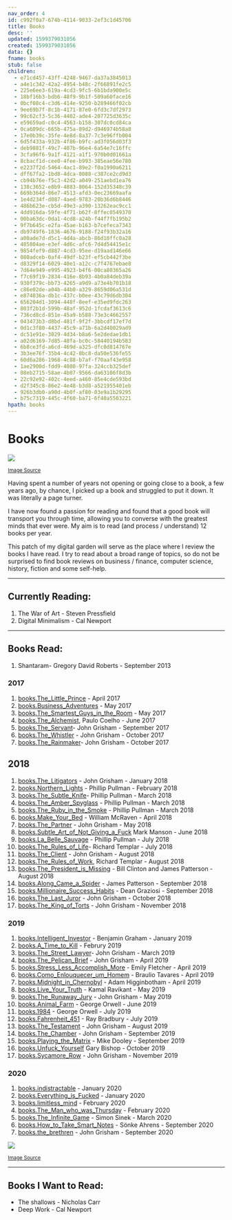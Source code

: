 ```yaml
---
nav_order: 4
id: c992f0a7-674b-4114-9033-2ef3c1d45706
title: Books
desc: ''
updated: 1599379031056
created: 1599379031056
data: {}
fname: books
stub: false
children:
  - e71cd457-43ff-4248-9467-da37a3845013
  - a4e1c342-42a2-4954-b48c-2f66891fe2c5
  - 225e6ee3-619a-4cd3-9fc5-6b1bda900e5c
  - 18bf16b3-bdb6-48f9-9b1f-509a60face16
  - 0bcf08c4-c3d6-414e-9250-b289466f02cb
  - 9ee69b7f-8c1b-4171-87e0-6fd3c7df2973
  - 99c62cf3-5c36-4402-ade4-207725d3635c
  - e59659ad-c0c4-4563-b158-307dc0cd84ca
  - 0ca609dc-665b-475a-89d2-d946974b58a8
  - 17e0b39c-35fe-4e8d-8a37-7c3e96ffb004
  - 6d5f433a-932b-4f86-b9fc-ad3f056d03f3
  - deb9881f-49c7-407b-96e4-6a54e7c16ffc
  - 3cfa96f6-9a1f-4121-a1f1-970b0d01661a
  - 8cbacf1d-cee0-4fee-b993-385eae56e780
  - e2237f2d-5464-4ac1-89e2-f0a1990a6211
  - dff67fa2-1bd8-4dca-8088-c387ce2cd9d3
  - cb94b76e-f5c3-42d2-a049-251aebd1ea76
  - 138c3652-e8b9-4883-8064-152d35348c39
  - 669b364d-86e7-4513-afd3-0ec23669aafa
  - 1e4d234f-d087-4aed-9783-20b36d6b8446
  - 486b623e-cb5d-49e3-a390-13262eac9cc1
  - 4dd916da-59fe-4f71-b62f-8ffec0549370
  - 00ba63dc-0da1-4cd8-a24b-f44f7fb195b2
  - 9f7b645c-e2fa-45ae-b163-b7cefeca7343
  - db9749f6-1836-4676-9188-f24f93b32a16
  - a00ade7d-d5c1-4d4a-abcb-86d10ffc0a28
  - 485804ae-e3ef-4d6c-afc6-7d4d54415e1c
  - 9854fef9-d887-4cd3-95ee-d19aad146e66
  - 080adceb-0af4-49df-b23f-ef5cb442f3be
  - d8329f14-6029-40e1-a12c-c7f4767ebae8
  - 7d64e949-e995-4923-b4f6-00ca80365a26
  - f7c69f19-2834-416e-8b93-4b0a84deb39a
  - 930f379c-bb73-4265-a9d9-a73e4b701b18
  - c86e02de-a04b-44b0-a329-8659d06a531d
  - e874036a-db1c-437c-b0ee-43c79d6db304
  - 656204d1-3094-448f-8eef-e35ed9fdc263
  - 803f2b1d-599b-48af-952d-1fcdaf3613c6
  - 736cd8cd-851e-45a9-b588-73e3c4662557
  - 043473b3-d8bd-481f-9f2f-3bbcdf17ef7d
  - 0d1c3f80-4437-45c9-a71b-6a2d40029ad9
  - dc51e91e-3029-4d34-b8a6-5e2dedae1db1
  - a02d6169-7d85-48fa-bc0c-58440194b583
  - 6b8ce3fd-a6cd-469d-a325-dfc0d814767e
  - 3b3ee76f-35b4-4c42-8bc8-da50e536fe55
  - 60d6a286-1968-4c88-b7af-f70aaf43e958
  - 1ae2900d-fdd9-4080-97fa-324ccb325def
  - 08eb2715-58ae-4b07-9566-da63106f8d3b
  - 22c92e92-402c-4eed-a460-85e4cde593bd
  - d2f345c8-86e2-4e48-b3d8-a521955401eb
  - 926b3db0-a90d-4b0f-af80-03e9a1b29295
  - b75c7319-445c-4f60-ba71-6f40a5503221
hpath: books
---
```

# Books

<img style="max-width: 400px;" src="https://images.unsplash.com/photo-1527554677374-236d3bc88a34?ixlib=rb-1.2.1&ixid=eyJhcHBfaWQiOjEyMDd9&auto=format&fit=crop&w=1267&q=80"/>  

<sup><a href="https://unsplash.com/photos/NN3bYSPU2tQ" target="_blank">Image Source</a></sup>

Having spent a number of years not opening or going close to a book, a few years ago, by chance, I picked up a book and struggled to put it down. It was literally a page turner.

I have now found a passion for reading and found that a good book will transport you through time, allowing you to converse with the greatest minds that ever were. My aim is to read (and process / understand) 12 books per year.

This patch of my digital garden will serve as the place where I review the books I have read. I try to read about a broad range of topics, so do not be surprised to find book reviews on business / finance, computer science, history, fiction and some self-help. 

* * *

## Currently Reading:

1. The War of Art - Steven Pressfield
2. Digital Minimalism - Cal Newport

* * *

## Books Read:

1. Shantaram- Gregory David Roberts - September 2013

### 2017

1. [books.The_Little_Prince](c86e02de-a04b-44b0-a329-8659d06a531d) - April 2017
2. [books.Business_Adventures](0bcf08c4-c3d6-414e-9250-b289466f02cb) - May 2017
3. [books.The_Smartest_Guys_in_the_Room](60d6a286-1968-4c88-b7af-f70aaf43e958) -  May 2017
4. [books.The_Alchemist](db9749f6-1836-4676-9188-f24f93b32a16), Paulo Coelho -  June 2017
5. [books.The_Servant](3b3ee76f-35b4-4c42-8bc8-da50e536fe55)- John Grisham  - September 2017
6. [books.The_Whistler](926b3db0-a90d-4b0f-af80-03e9a1b29295) - John Grisham - October 2017
7. [books.The_Rainmaker](043473b3-d8bd-481f-9f2f-3bbcdf17ef7d)- John Grisham  - October 2017

## 2018

1. [books.The_Litigators](930f379c-bb73-4265-a9d9-a73e4b701b18) - John Grisham - January 2018
2. [books.Northern_Lights](138c3652-e8b9-4883-8064-152d35348c39) - Phillip Pullman - February 2018
3. [books.The_Subtle_Knife](08eb2715-58ae-4b07-9566-da63106f8d3b)- Phillip Pullman - March 2018
4. [books.The_Amber_Spyglass](a00ade7d-d5c1-4d4a-abcb-86d10ffc0a28) - Phillip Pullman - March 2018
5. [books.The_Ruby_in_the_Smoke](0d1c3f80-4437-45c9-a71b-6a2d40029ad9) - Phillip Pullman - March 2018
6. [books.Make_Your_Bed](e2237f2d-5464-4ac1-89e2-f0a1990a6211) - William McRaven - April 2018
7. [books.The_Partner](656204d1-3094-448f-8eef-e35ed9fdc263) - John Grisham - May 2018
8. [books.Subtle_Art_of_Not_Giving_a_Fuck](00ba63dc-0da1-4cd8-a24b-f44f7fb195b2) Mark Manson - June 2018
9. [books.La_Belle_Sauvage](deb9881f-49c7-407b-96e4-6a54e7c16ffc) - Phillip Pullman - July 2018
10. [books.The_Rules_of_Life](dc51e91e-3029-4d34-b8a6-5e2dedae1db1)- Richard Templar - July 2018
11. [books.The_Client](080adceb-0af4-49df-b23f-ef5cb442f3be) - John Grisham - August 2018
12. [books.The_Rules_of_Work](a02d6169-7d85-48fa-bc0c-58440194b583), Richard Templar - August 2018
13. [books.The_President_is_Missing](736cd8cd-851e-45a9-b588-73e3c4662557) - Bill Clinton and James Patterson - August 2018
14. [books.Along_Came_a_Spider](a4e1c342-42a2-4954-b48c-2f66891fe2c5) - James Patterson - September 2018
15. [books.Millionaire_Success_Habits](cb94b76e-f5c3-42d2-a049-251aebd1ea76) - Dean Graziosi - September 2018
16. [books.The_Last_Juror](f7c69f19-2834-416e-8b93-4b0a84deb39a) - John Grisham - October 2018
17. [books.The_King_of_Torts](7d64e949-e995-4923-b4f6-00ca80365a26) - John Grisham - November 2018

### 2019

1. [books.Intelligent_Investor](6d5f433a-932b-4f86-b9fc-ad3f056d03f3) - Benjamin Graham - January 2019
2. [books.A_Time_to_Kill](18bf16b3-bdb6-48f9-9b1f-509a60face16) - Februry 2019
3. [books.The_Street_Lawyer](1ae2900d-fdd9-4080-97fa-324ccb325def)- John Grisham  - March 2019
4. [books.The_Pelican_Brief](803f2b1d-599b-48af-952d-1fcdaf3613c6) - John Grisham - April 2019
5. [books.Stress_Less_Accomplish_More](486b623e-cb5d-49e3-a390-13262eac9cc1) - Emily Fletcher - April 2019
6. [books.Como_Enlouquecer_um_Homem](9ee69b7f-8c1b-4171-87e0-6fd3c7df2973) - Braulio Tavares - April 2019
7. [books.Midnight_in_Chernobyl](dff67fa2-1bd8-4dca-8088-c387ce2cd9d3) - Adam Higginbotham - April 2019
8. [books.Live_Your_Truth](8cbacf1d-cee0-4fee-b993-385eae56e780) - Kamal Ravikant - May 2019
9. [books.The_Runaway_Jury](6b8ce3fd-a6cd-469d-a325-dfc0d814767e) - John Grisham - May 2019
10. [books.Animal_Farm](225e6ee3-619a-4cd3-9fc5-6b1bda900e5c) - George Orwell - June 2019
11. [books.1984](e71cd457-43ff-4248-9467-da37a3845013) - George Orwell - July 2019
12. [books.Fahrenheit_451](e59659ad-c0c4-4563-b158-307dc0cd84ca) - Ray Bradbury - July 2019
13. [books.The_Testament](22c92e92-402c-4eed-a460-85e4cde593bd) - John Grisham - August 2019
14. [books.The_Chamber](9854fef9-d887-4cd3-95ee-d19aad146e66) - John Grisham - September 2019
15. [books.Playing_the_Matrix](669b364d-86e7-4513-afd3-0ec23669aafa) - Mike Dooley - September 2019
16. [books.Unfuck_Yourself](b75c7319-445c-4f60-ba71-6f40a5503221) Gary Bishop - October 2019
17. [books.Sycamore_Row](9f7b645c-e2fa-45ae-b163-b7cefeca7343) - John Grisham - November 2019

### 2020

1. [books.indistractable](17e0b39c-35fe-4e8d-8a37-7c3e96ffb004) - January 2020
2. [books.Everything_is_Fucked](99c62cf3-5c36-4402-ade4-207725d3635c) - January 2020
3. [books.limitless_mind](3cfa96f6-9a1f-4121-a1f1-970b0d01661a) - February 2020
4. [books.The_Man_who_was_Thursday](e874036a-db1c-437c-b0ee-43c79d6db304) - February 2020
5. [books.The_Infinite_Game](d8329f14-6029-40e1-a12c-c7f4767ebae8) - Simon Sinek - March 2020
6. [books.How_to_Take_Smart_Notes](0ca609dc-665b-475a-89d2-d946974b58a8) - Sönke Ahrens - September 2020
7. [books.the_brethren](485804ae-e3ef-4d6c-afc6-7d4d54415e1c) - John Grisham - September 2020

<img style="max-width: 400px;" src="https://images.unsplash.com/photo-1524995997946-a1c2e315a42f?ixlib=rb-1.2.1&ixid=eyJhcHBfaWQiOjEyMDd9&auto=format&fit=crop&w=1350&q=80"/> 

<sup><a href="https://unsplash.com/photos/2JIvboGLeho" target="_blank">Image Source</a></sup>

* * *

## Books I Want to Read:

- The shallows - Nicholas Carr
- Deep Work - Cal Newport
